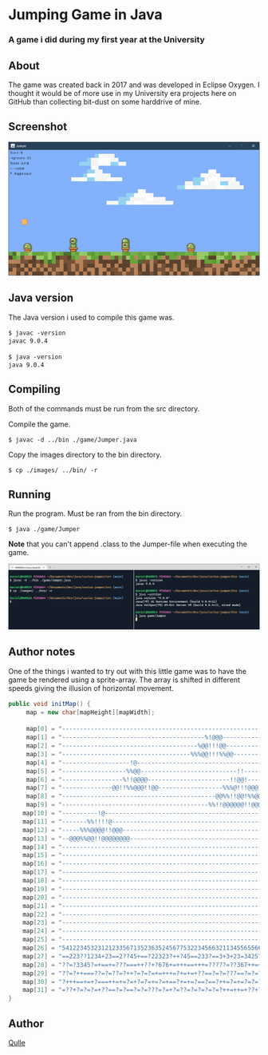 # Jumping Game in Java
### A game i did during my first year at the University 

## About
The game was created back in 2017 and was developed in Eclipse Oxygen. I thought it would be of more use in my University era projects here on GitHub than collecting bit-dust on some harddrive of mine.

## Screenshot
![Screenshot of the game in action](images/game.png?raw=true "Screenshot of the game in action")

## Java version
The Java version i used to compile this game was.
```
$ javac -version
javac 9.0.4

$ java -version
java 9.0.4
```
## Compiling
Both of the commands must be run from the src directory.

Compile the game. 
```
$ javac -d ../bin ./game/Jumper.java
```

Copy the images directory to the bin directory.
```
$ cp ./images/ ../bin/ -r
```

## Running
Run the program. Must be ran from the bin directory.
```
$ java ./game/Jumper
```

**Note** that you can't append .class to the Jumper-file when executing the game.

![Screenshot of the terminal](images/terminal.png?raw=true "Screenshot of the terminal")

## Author notes
One of the things i wanted to try out with this little game was to have the game be rendered using a sprite-array. The array is shifted in different speeds giving the illusion of horizontal movement.
```java
public void initMap() {    
     map = new char[mapHeight][mapWidth];

     map[0] = "----------------------------------------------------------------".toCharArray();
     map[1] = "----------------------------------------%!@@@-------------------".toCharArray();
     map[2] = "--------------------------------------%@@!!!@@------------------".toCharArray();
     map[3] = "------------------------------------%%%@@!!!%%@@----------------".toCharArray();
     map[4] = "-------------------!@-------------------------------------------".toCharArray();
     map[5] = "------------------%%@@---------------------------!!-------------".toCharArray();
     map[6] = "-----------------%!!@@@@-----------------------!!@@!------------".toCharArray();
     map[7] = "--------------@@!!%%@@@!!@@------------------%%%@!!!@@@!--------".toCharArray();
     map[8] = "-------------------------------------------@@%%!!@@!%%@@@-------".toCharArray();
     map[9] = "-----------------------------------------%%!!@@@@@@!!@@@@@------".toCharArray();
    map[10] = "----------!@----------------------------------------------------".toCharArray();
    map[11] = "-------%%!!!!@--------------------------------------------------".toCharArray();
    map[12] = "-----%%%@@@@!!@@@-----------------------------------------------".toCharArray();
    map[13] = "--@@@%%@@!!@@@@@@@@---------------------------------------------".toCharArray();
    map[14] = "----------------------------------------------------------------".toCharArray();
    map[15] = "----------------------------------------------------------------".toCharArray();
    map[16] = "----------------------------------------------------------------".toCharArray();
    map[17] = "----------------------------------------------------------------".toCharArray();
    map[18] = "----------------------------------------------------------------".toCharArray();
    map[19] = "----------------------------------------------------------------".toCharArray();
    map[20] = "----------------------------------------------------------------".toCharArray();
    map[21] = "----------------------------------------------------------------".toCharArray();
    map[22] = "----------------------------------------------------------------".toCharArray();
    map[23] = "----------------------------------------------------------------".toCharArray();
    map[24] = "----------------------------------------------------------------".toCharArray();
    map[25] = "----------------------------------------------------------------".toCharArray();
    map[26] = "5412234532312123356713523635245677532234566321134556556677334335".toCharArray();
    map[27] = "==223??1234+23==2??45+==?22323?++?45==233?==3+3+23=342573=+66=++".toCharArray();
    map[28] = "??=?3345?=+==+=???===++??+?676+=+++==+++=?????=??367++=+??=???=?".toCharArray();
    map[29] = "??=?++===??=?=??=?++?=?=?=+=+++=?+=+=+??==?=?=???==?=?=?=+??=?=+".toCharArray();
    map[30] = "?+++==+=+?===++=+=?=+?=?=+=?=+==?+=+=?==?==?++=?=+=?=?=?++=+=?==".toCharArray();
    map[31] = "=??+?=?=?=+??==?=?==?=?=???=?=+?=??=?=?=?=?=?++=++=+??+?=+?=?=?+".toCharArray();
}
```

## Author
[Qulle](https://github.com/qulle/)